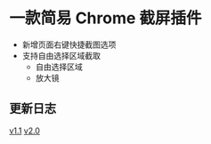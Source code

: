 # 一款简易 Chrome 截屏插件
- 新增页面右键快捷截图选项
- 支持自由选择区域截取
    + 自由选择区域
    + 放大镜


## 更新日志
[v1.1](./logs/v1.1.md)
[v2.0](./logs/v2.0.md)
